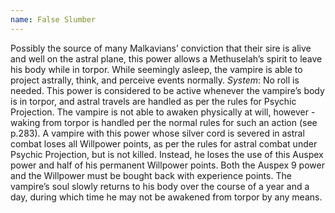 ```yaml
---
name: False Slumber
---
```


Possibly the source of many Malkavians’ conviction that their sire is alive and well on the astral plane, this power allows a Methuselah’s spirit to leave his body while in torpor. While seemingly asleep, the vampire is able to project astrally, think, and perceive events normally.
_System_: No roll is needed. This power is considered to be active whenever the vampire’s body is in torpor, and astral travels are handled as per the rules for Psychic Projection. The vampire is not able to awaken physically at will, however - waking from torpor is handled per the normal rules for such an action (see p.283).
A vampire with this power whose silver cord is severed in astral combat loses all Willpower points, as per the rules for astral combat under Psychic Projection, but is not killed. Instead, he loses the use of this Auspex power and half of his permanent Willpower points. Both the Auspex 9 power and the Willpower must be bought back with experience points. The vampire’s soul slowly returns to his body over the course of a year and a day, during which time he may not be awakened from torpor by any means.